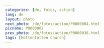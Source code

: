 ```yaml
---
categories: [de, fotos, action]
lang: de
layout: photo
next_photo: /de/fotos/action/P0000004.html
picname: P0000002
prev_photo: /de/fotos/action/P0000038.html
tags: [Hottentotten Church]
---
```

